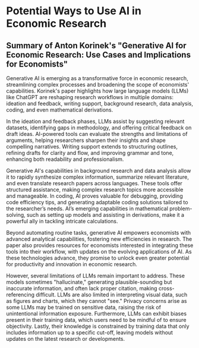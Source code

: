 # Potential Ways to Use AI in Economic Research
## Summary of Anton Korinek's "Generative AI for Economic Research: Use Cases and Implications for Economists"

<!--- ### Ideas: parts of project: idea creation, paper writing, proofreading paper, code developing, analysis --->

<!--- ### idea creation: finding data sets, understanding potential pitfalls in idea, finding resources to help get ideas, workshopping based off of papers you upload to AI platform --->

<!--- %### paper writing: helping create an outline for paper --->

<!--- %### proofreading paper: synthesis, translation into different language, writing precision, reworking structure --->

<!--- %### code development: can help interpret errors, can fix code, can provide alternative packages or methods for completing a task --->

<!--- %### analysis: can help interpret results, if there are potential convoluting results, can help determine --->

Generative AI is emerging as a transformative force in economic research, streamlining complex processes and broadening the scope of economists' capabilities. Korinek's paper highlights how large language models (LLMs) like ChatGPT are reshaping research workflows in multiple domains: ideation and feedback, writing support, background research, data analysis, coding, and even mathematical derivations.

In the ideation and feedback phases, LLMs assist by suggesting relevant datasets, identifying gaps in methodology, and offering critical feedback on draft ideas. AI-powered tools can evaluate the strengths and limitations of arguments, helping researchers sharpen their insights and shape compelling narratives. Writing support extends to structuring outlines, refining drafts for clarity and flow, and improving grammar and tone, enhancing both readability and professionalism.

Generative AI's capabilities in background research and data analysis allow it to rapidly synthesize complex information, summarize relevant literature, and even translate research papers across languages. These tools offer structured assistance, making complex research topics more accessible and manageable. In coding, AI proves valuable for debugging, providing code efficiency tips, and generating adaptable coding solutions tailored to the researcher’s needs. AI’s emerging capabilities in mathematical problem-solving, such as setting up models and assisting in derivations, make it a powerful ally in tackling intricate calculations.

Beyond automating routine tasks, generative AI empowers economists with advanced analytical capabilities, fostering new efficiencies in research. The paper also provides resources for economists interested in integrating these tools into their workflow, with updates on the evolving applications of AI. As these technologies advance, they promise to unlock even greater potential for productivity and innovation in economic research.

However, several limitations of LLMs remain important to address. These models sometimes "hallucinate," generating plausible-sounding but inaccurate information, and often lack proper citation, making cross-referencing difficult. LLMs are also limited in interpreting visual data, such as figures and charts, which they cannot "see." Privacy concerns arise as some LLMs may be trained on sensitive data, raising the risk of unintentional information exposure. Furthermore, LLMs can exhibit biases present in their training data, which users need to be mindful of to ensure objectivity. Lastly, their knowledge is constrained by training data that only includes information up to a specific cut-off, leaving models without updates on the latest research or developments.

